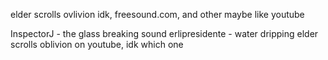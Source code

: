 elder scrolls ovlivion
idk, freesound.com, and other maybe like youtube

InspectorJ - the glass breaking sound
erlipresidente - water dripping
elder scrolls oblivion on youtube, idk which one
